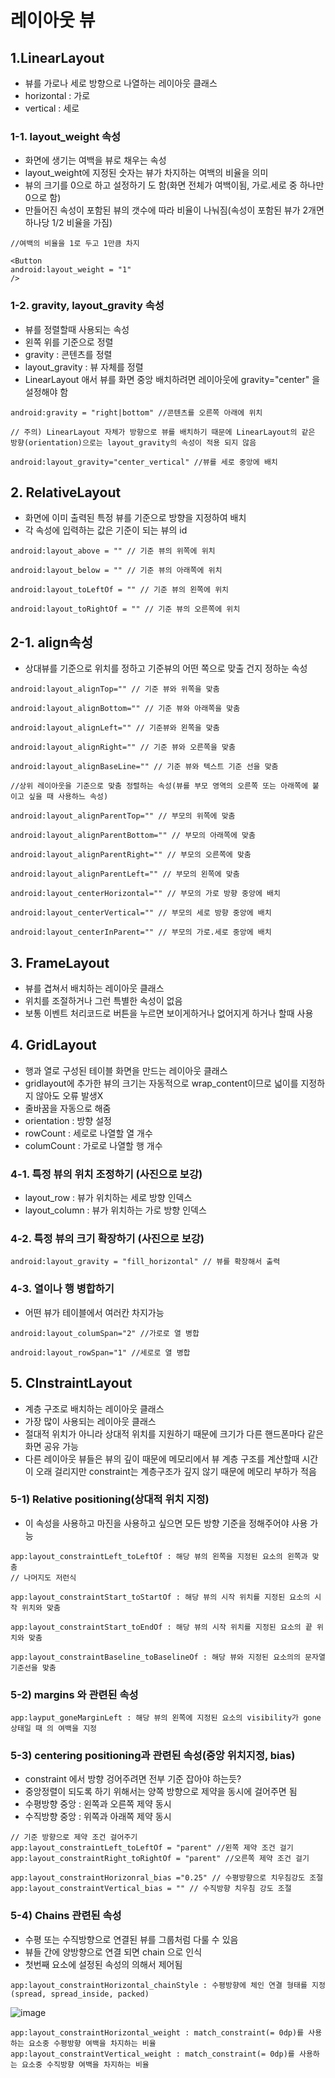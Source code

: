 # 레이아웃 뷰

## 1.LinearLayout
+ 뷰를 가로나 세로 방향으로 나열하는 레이아웃 클래스
+ horizontal : 가로 
+ vertical : 세로

### 1-1. layout_weight 속성

+ 화면에 생기는 여백을 뷰로 채우는 속성
+ layout_weight에 지정된 숫자는 뷰가 차지하는 여백의 비율을 의미
+ 뷰의 크기를 0으로 하고 설정하기 도 함(화면 전체가 여백이됨, 가로.세로 중 하나만 0으로 함)
+ 만들어진 속성이 포함된 뷰의 갯수에 따라 비율이 나눠짐(속성이 포함된 뷰가 2개면 하나당 1/2 비율을 가짐)

```
//여백의 비율을 1로 두고 1만큼 차지

<Button
android:layout_weight = "1"
/> 
```  

### 1-2. gravity, layout_gravity 속성

+ 뷰를 정렬할때 사용되는 속성
+ 왼쪽 위를 기준으로 정렬
+ gravity : 콘텐츠를 정렬
+ layout_gravity : 뷰 자체를 정렬
+ LinearLayout 애서 뷰를 화면 중앙 배치하려면 레이아웃에 gravity="center" 을 설정해야 함

```
android:gravity = "right|bottom" //콘텐츠를 오른쪽 아래에 위치

// 주의) LinearLayout 자체가 방향으로 뷰를 배치하기 때문에 LinearLayout의 같은 방향(orientation)으로는 layout_gravity의 속성이 적용 되지 않음

android:layout_gravity="center_vertical" //뷰를 세로 중앙에 배치
```

## 2. RelativeLayout
+ 화면에 이미 출력된 특정 뷰를 기준으로 방향을 지정하여 배치
+ 각 속성에 입력하는 값은 기준이 되는 뷰의 id

```
android:layout_above = "" // 기준 뷰의 위쪽에 위치

android:layout_below = "" // 기준 뷰의 아래쪽에 위치

android:layout_toLeftOf = "" // 기준 뷰의 왼쪽에 위치

android:layout_toRightOf = "" // 기준 뷰의 오른쪽에 위치
```

## 2-1. align속성
+ 상대뷰를 기준으로 위치를 정하고 기준뷰의 어떤 쪽으로 맞출 건지 정하눈 속성

```
android:layout_alignTop="" // 기준 뷰와 위쪽을 맞춤 

android:layout_alignBottom="" // 기준 뷰와 아래쪽을 맞춤 

android:layout_alignLeft="" // 기준뷰와 왼쪽을 맞춤

android:layout_alignRight="" // 기준 뷰와 오른쪽을 맞춤 

android:layout_alignBaseLine="" // 기준 뷰와 텍스트 기준 선을 맞춤
```

```
//상위 레이아웃을 기준으로 맞춤 정렬하는 속성(뷰를 부모 영역의 오른쪽 또는 아래쪽에 붙이고 싶을 때 사용하느 속성)

android:layout_alignParentTop="" // 부모의 위쪽에 맞춤 

android:layout_alignParentBottom="" // 부모의 아래쪽에 맞춤

android:layout_alignParentRight="" // 부모의 오른쪽에 맞춤

android:layout_alignParentLeft="" // 부모의 왼쪽에 맞춤

android:layout_centerHorizontal="" // 부모의 가로 방향 중앙에 배치 

android:layout_centerVertical="" // 부모의 세로 방향 중앙에 배치

android:layout_centerInParent="" // 부모의 가로.세로 중앙에 배치
```

## 3. FrameLayout
+ 뷰를 겹쳐서 배치하는 레이아웃 클래스
+ 위치를 조절하거나 그런 특별한 속성이 없음
+ 보통 이벤트 처리코드로 버튼을 누르면 보이게하거나 없어지게 하거나 할때 사용

## 4. GridLayout
+ 행과 열로 구성된 테이블 화면을 만드는 레이아웃 클래스
+ gridlayout에 추가한 뷰의 크기는 자동적으로 wrap_content이므로 넓이를 지정하지 않아도 오류 발생X
+ 줄바꿈을 자동으로 해줌
+ orientation : 방향 설정
+ rowCount : 세로로 나열할 열 개수
+ columCount : 가로로 나열할 행 개수

### 4-1. 특정 뷰의 위치 조정하기 (사진으로 보강)
+ layout_row : 뷰가 위치하는 세로 방향 인덱스 
+ layout_column : 뷰가 위치하는 가로 방향 인덱스

### 4-2. 특정 뷰의 크기 확장하기 (사진으로 보강)

```
android:layout_gravity = "fill_horizontal" // 뷰를 확장해서 출력
```

### 4-3. 열이나 행 병합하기
+ 어떤 뷰가 테이블에서 여러칸 차지가능

```
android:layout_columSpan="2" //가로로 열 병합

android:layout_rowSpan="1" //세로로 열 병합 
```

## 5. CInstraintLayout
+ 계층 구조로 배치하는 레이아웃 클래스
+ 가장 많이 사용되는 레이아웃 클래스
+ 절대적 위치가 아니라 상대적 위치를 지원하기 때문에 크기가 다른 핸드폰마다 같은 화면 공유 가능
+ 다른 레이아웃 뷰들은 뷰의 깊이 때문에 메모리에서 뷰 계층 구조를 계산할때 시간이 오래 걸리지만 constraint는 계층구조가 깊지 않기 때문에 메모리 부하가 적음

### 5-1) Relative positioning(상대적 위치 지정)
+ 이 속성을 사용하고 마진을 사용하고 싶으면 모든 방향 기준을 정해주어야 사용 가능

```
app:layout_constraintLeft_toLeftOf : 해당 뷰의 왼쪽을 지정된 요소의 왼쪽과 맞춤
// 나머지도 저런식

app:layout_constraintStart_toStartOf : 해당 뷰의 시작 위치를 지정된 요소의 시작 위치와 맞춤

app:layout_constraintStart_toEndOf : 해당 뷰의 시작 위치를 지정된 요소의 끝 위치와 맞춤

app:layout_constraintBaseline_toBaselineOf : 해당 뷰와 지정된 요소의의 문자열 기준선을 맞춤
```

### 5-2) margins 와 관련된 속성

```
app:layput_goneMarginLeft : 해당 뷰의 왼쪽에 지정된 요소의 visibility가 gone 상태일 때 의 여백을 지정
```

### 5-3) centering positioning과 관련된 속성(중앙 위치지정, bias)
+ constraint 에서 방향 겅어주려면 전부 기준 잡아야 하는듯? 
+ 중앙정렬이 되도록 하기 위해서는 양쪽 방향으로 제약을 동시에 걸어주면 됨 
+ 수평방향 중앙 : 왼쪽과 오른쪽 제약 동시
+ 수직방향 중앙 : 위쪽과 아래쪽 제약 동시 

```
// 기준 방향으로 제약 조건 걸어주기
app:layout_constraintLeft_toLeftOf = "parent" //왼쪽 제약 조건 걸기
app:layout_constraintRight_toRightOf = "parent" //오른쪽 제약 조건 걸기

app:layout_constraintHorizonral_bias ="0.25" // 수평방향으로 치우침강도 조절
app:layout_constraintVertical_bias = "" // 수직방향 치우침 강도 조절
```

### 5-4) Chains 관련된 속성
+ 수평 또는 수직방향으로 연결된 뷰를 그룹처럼 다룰 수 있음
+ 뷰들 간에 양방향으로 연결 되면 chain 으로 인식
+ 첫번째 요소에 설정된 속성의 의해서 제어됨 

```
app:layout_constraintHorizontal_chainStyle : 수평방향에 체인 연결 형태를 지정 (spread, spread_inside, packed) 
```

![image](https://github.com/jjhh1234/Buil_Study/assets/105401500/3b45ab4a-07fc-4880-b4bd-9187ba36de11)

```
app:layout_constraintHorizontal_weight : match_constraint(= 0dp)를 사용하는 요소중 수평방향 여백을 차지하는 비율
app:layout_constraintVertical_weight : match_constraint(= 0dp)를 사용하는 요소중 수직방향 여백을 차지하는 비율
```

